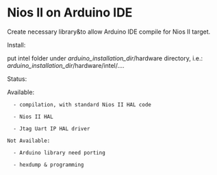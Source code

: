 # Nios II on Arduino IDE
Create necessary library&to allow Arduino IDE compile for Nios II target.

Install:

   put intel folder under _arduino_installation_dir_/hardware directory, i.e.: _arduino_installation_dir_/hardware/intel/....

Status:

   Available:
   
      - compilation, with standard Nios II HAL code
      
      - Nios II HAL
      
      - Jtag Uart IP HAL driver
      
    Not Available:
    
      - Arduino library need porting
      
      - hexdump & programming
      
